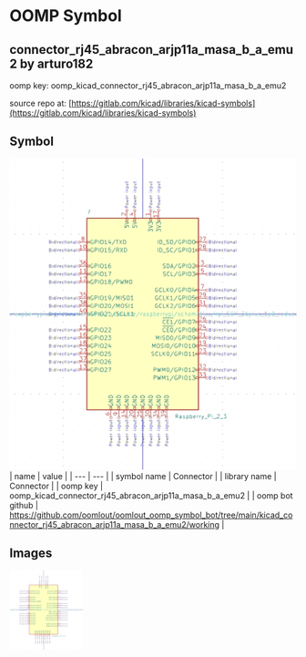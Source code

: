 # OOMP Symbol  
## connector_rj45_abracon_arjp11a_masa_b_a_emu2  by arturo182  
  
oomp key: oomp_kicad_connector_rj45_abracon_arjp11a_masa_b_a_emu2  
  
source repo at: [https://gitlab.com/kicad/libraries/kicad-symbols](https://gitlab.com/kicad/libraries/kicad-symbols)  
## Symbol  
  
[![working.png](working_600.png)](working.png)  
| name | value | 
| --- | --- | 
| symbol name | Connector | 
| library name | Connector | 
| oomp key | oomp_kicad_connector_rj45_abracon_arjp11a_masa_b_a_emu2 | 
| oomp bot github | https://github.com/oomlout/oomlout_oomp_symbol_bot/tree/main/kicad_connector_rj45_abracon_arjp11a_masa_b_a_emu2/working | 
## Images  
  
[![working.png](working_140.png)](working.png)  

